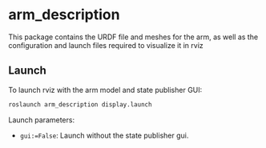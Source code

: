 # arm\_description

This package contains the URDF file and meshes for the arm, as well as the configuration and launch files required to visualize it in rviz

## Launch
To launch rviz with the arm model and state publisher GUI:

```bash
roslaunch arm_description display.launch
```

Launch parameters:

- `gui:=False`: Launch without the state publisher gui.
